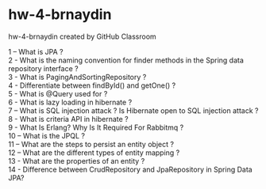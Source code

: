 # hw-4-brnaydin  
hw-4-brnaydin created by GitHub Classroom  

1 – What is JPA ?  
2 - What is the naming convention for finder methods in the Spring data repository interface ?  
3 - What is PagingAndSortingRepository ?  
4 - Differentiate between findById() and getOne() ?  
5 - What is @Query used for ?  
6 - What is lazy loading in hibernate ?  
7 – What is SQL injection attack ? Is Hibernate open to SQL injection attack ?  
8 - What is criteria API in hibernate ?  
9 - What Is Erlang? Why Is It Required For Rabbitmq ?  
10 – What is the JPQL ?  
11 – What are the steps to persist an entity object ?  
12 – What are the different types of entity mapping ?  
13 - What are the properties of an entity ?  
14 - Difference between CrudRepository and JpaRepository in Spring Data JPA?  
